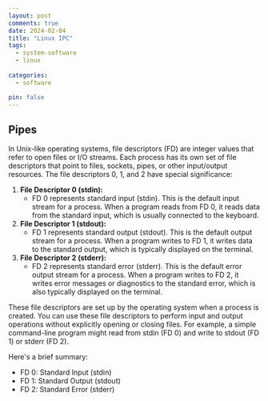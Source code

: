 ```yaml
---
layout: post
comments: true
date: 2024-02-04
title: "Linux IPC" 
tags:
  - system-software
  - linux
 
categories:
  - software

pin: false
---
```


## Pipes


In Unix-like operating systems, file descriptors (FD) are integer values that refer to open files or I/O streams. Each process has its own set of file descriptors that point to files, sockets, pipes, or other input/output resources. The file descriptors 0, 1, and 2 have special significance:

1. **File Descriptor 0 (stdin):**
	- FD 0 represents standard input (stdin). This is the default input stream for a process. When a program reads from FD 0, it reads data from the standard input, which is usually connected to the keyboard.
2. **File Descriptor 1 (stdout):**
	- FD 1 represents standard output (stdout). This is the default output stream for a process. When a program writes to FD 1, it writes data to the standard output, which is typically displayed on the terminal.
3. **File Descriptor 2 (stderr):**
	- FD 2 represents standard error (stderr). This is the default error output stream for a process. When a program writes to FD 2, it writes error messages or diagnostics to the standard error, which is also typically displayed on the terminal.

These file descriptors are set up by the operating system when a process is created. You can use these file descriptors to perform input and output operations without explicitly opening or closing files. For example, a simple command-line program might read from stdin (FD 0) and write to stdout (FD 1) or stderr (FD 2).


Here's a brief summary:

- FD 0: Standard Input (stdin)
- FD 1: Standard Output (stdout)
- FD 2: Standard Error (stderr)
